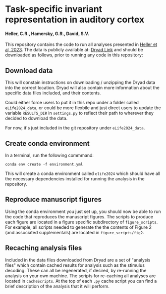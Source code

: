 # Task-specific invariant representation in auditory cortex
#### Heller, C.R., Hamersky, G.R., David, S.V.

This repository contains the code to run all analyses presented in [Heller et al, 2023](https://elifesciences.org/reviewed-preprints/89936). The data is publicly available at: [Dryad Link](https://www.dontexist.com) and should be downloaded as follows, prior to running any code in this repository:

## Download data
This will constain instructions on downloading / unzipping the Dryad data into the correct location. Dryad will also contain more information about the specific data files included, and their contents.

Could either force users to put it in this repo under a folder called `eLife2024_data`, or could be more flexbile and just direct users to update the variable `RESULTS_DIR` in `settings.py` to reflect their path to wherever they decided to download the data.

For now, it's just included in the git repository under `eLife2024_data`.

## Create conda environment
In a terminal, run the following commmand:
```
conda env create -f environment.yml
```
This will create a conda environment called `elife2024` which should have all the necessary dependencies installed for running the analysis in the repository.

## Reproduce manuscript figures
Using the conda environment you just set up, you should now be able to run the code that reproduces the manuscript figures. The scripts to produce each figure are located in a figure specific subdirectory of `figure_scripts`. For example, all scripts needed to generate the the contents of Figure 2 (and associated supplementals) are located in `figure_scripts/fig2`.

## Recaching analysis files
Included in the data files downloaded from Dryad are a set of "analysis files" which contain cached results for analysis such as the stimulus decoding. These can all be regenerated, if desired, by re-running the analysis on your own machine. The scripts for re-caching all analyses are located in `cacheScripts`. At the top of each `.py` cache script you can find a brief description of the analysis that it will perform. 

